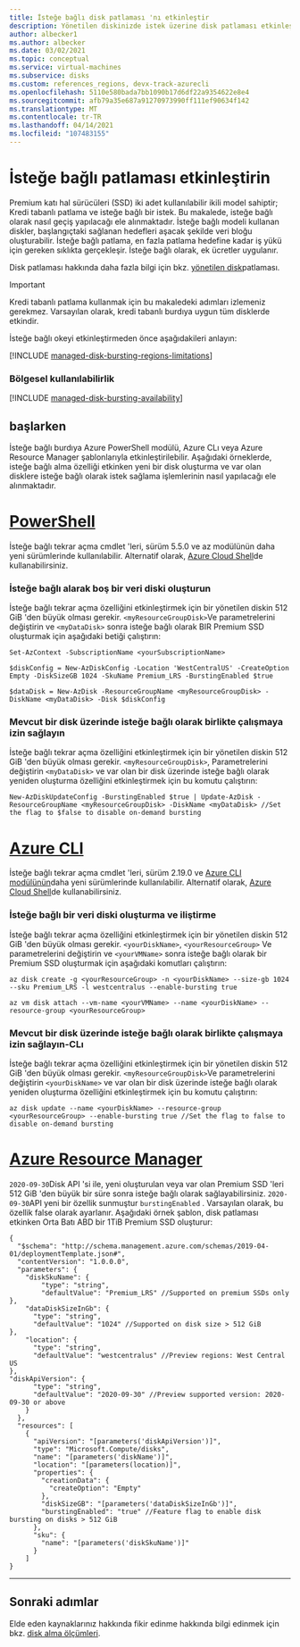 ```yaml
---
title: İsteğe bağlı disk patlaması 'nı etkinleştir
description: Yönetilen diskinizde istek üzerine disk patlaması etkinleştirin.
author: albecker1
ms.author: albecker
ms.date: 03/02/2021
ms.topic: conceptual
ms.service: virtual-machines
ms.subservice: disks
ms.custom: references_regions, devx-track-azurecli
ms.openlocfilehash: 5110e580bada7bb1090b17d6df22a9354622e8e4
ms.sourcegitcommit: afb79a35e687a91270973990ff111ef90634f142
ms.translationtype: MT
ms.contentlocale: tr-TR
ms.lasthandoff: 04/14/2021
ms.locfileid: "107483155"
---
```

# <a name="enable-on-demand-bursting"></a>İsteğe bağlı patlaması etkinleştirin

Premium katı hal sürücüleri (SSD) iki adet kullanılabilir ikili model sahiptir; Kredi tabanlı patlama ve isteğe bağlı bir istek. Bu makalede, isteğe bağlı olarak nasıl geçiş yapılacağı ele alınmaktadır. İsteğe bağlı modeli kullanan diskler, başlangıçtaki sağlanan hedefleri aşacak şekilde veri bloğu oluşturabilir. İsteğe bağlı patlama, en fazla patlama hedefine kadar iş yükü için gereken sıklıkta gerçekleşir. İsteğe bağlı olarak, ek ücretler uygulanır.

Disk patlaması hakkında daha fazla bilgi için bkz. [yönetilen disk](disk-bursting.md)patlaması.

> [!IMPORTANT]
> Kredi tabanlı patlama kullanmak için bu makaledeki adımları izlemeniz gerekmez. Varsayılan olarak, kredi tabanlı burdıya uygun tüm disklerde etkindir.

İsteğe bağlı okeyi etkinleştirmeden önce aşağıdakileri anlayın:

[!INCLUDE [managed-disk-bursting-regions-limitations](../../includes/managed-disk-bursting-regions-limitations.md)]

### <a name="regional-availability"></a>Bölgesel kullanılabilirlik

[!INCLUDE [managed-disk-bursting-availability](../../includes/managed-disk-bursting-availability.md)]

## <a name="get-started"></a>başlarken

İsteğe bağlı burdıya Azure PowerShell modülü, Azure CLı veya Azure Resource Manager şablonlarıyla etkinleştirilebilir. Aşağıdaki örneklerde, isteğe bağlı alma özelliği etkinken yeni bir disk oluşturma ve var olan disklere isteğe bağlı olarak istek sağlama işlemlerinin nasıl yapılacağı ele alınmaktadır.

# <a name="powershell"></a>[PowerShell](#tab/azure-powershell)

İsteğe bağlı tekrar açma cmdlet 'leri, sürüm 5.5.0 ve az modülünün daha yeni sürümlerinde kullanılabilir. Alternatif olarak, [Azure Cloud Shell](https://shell.azure.com/)de kullanabilirsiniz.
### <a name="create-an-empty-data-disk-with-on-demand-bursting"></a>İsteğe bağlı alarak boş bir veri diski oluşturun

İsteğe bağlı tekrar açma özelliğini etkinleştirmek için bir yönetilen diskin 512 GiB 'den büyük olması gerekir. `<myResourceGroupDisk>`Ve parametrelerini değiştirin ve `<myDataDisk>` sonra isteğe bağlı olarak BIR Premium SSD oluşturmak için aşağıdaki betiği çalıştırın:

```azurepowershell
Set-AzContext -SubscriptionName <yourSubscriptionName>

$diskConfig = New-AzDiskConfig -Location 'WestCentralUS' -CreateOption Empty -DiskSizeGB 1024 -SkuName Premium_LRS -BurstingEnabled $true

$dataDisk = New-AzDisk -ResourceGroupName <myResourceGroupDisk> -DiskName <myDataDisk> -Disk $diskConfig
```

### <a name="enable-on-demand-bursting-on-an-existing-disk"></a>Mevcut bir disk üzerinde isteğe bağlı olarak birlikte çalışmaya izin sağlayın

İsteğe bağlı tekrar açma özelliğini etkinleştirmek için bir yönetilen diskin 512 GiB 'den büyük olması gerekir. `<myResourceGroupDisk>`, Parametrelerini değiştirin `<myDataDisk>` ve var olan bir disk üzerinde isteğe bağlı olarak yeniden oluşturma özelliğini etkinleştirmek için bu komutu çalıştırın:

```azurepowershell
New-AzDiskUpdateConfig -BurstingEnabled $true | Update-AzDisk -ResourceGroupName <myResourceGroupDisk> -DiskName <myDataDisk> //Set the flag to $false to disable on-demand bursting
```

# <a name="azure-cli"></a>[Azure CLI](#tab/azure-cli)

İsteğe bağlı tekrar açma cmdlet 'leri, sürüm 2.19.0 ve [Azure CLI modülünün](/cli/azure/install-azure-cli)daha yeni sürümlerinde kullanılabilir. Alternatif olarak, [Azure Cloud Shell](https://shell.azure.com/)de kullanabilirsiniz.

### <a name="create-and-attach-a-on-demand-bursting-data-disk"></a>İsteğe bağlı bir veri diski oluşturma ve iliştirme

İsteğe bağlı tekrar açma özelliğini etkinleştirmek için bir yönetilen diskin 512 GiB 'den büyük olması gerekir. `<yourDiskName>`, `<yourResourceGroup>` Ve parametrelerini değiştirin ve `<yourVMName>` sonra isteğe bağlı olarak bir Premium SSD oluşturmak için aşağıdaki komutları çalıştırın:

```azurecli
az disk create -g <yourResourceGroup> -n <yourDiskName> --size-gb 1024 --sku Premium_LRS -l westcentralus --enable-bursting true

az vm disk attach --vm-name <yourVMName> --name <yourDiskName> --resource-group <yourResourceGroup>
```

### <a name="enable-on-demand-bursting-on-an-existing-disk---cli"></a>Mevcut bir disk üzerinde isteğe bağlı olarak birlikte çalışmaya izin sağlayın-CLı

İsteğe bağlı tekrar açma özelliğini etkinleştirmek için bir yönetilen diskin 512 GiB 'den büyük olması gerekir. `<myResourceGroupDisk>`Ve parametrelerini değiştirin `<yourDiskName>` ve var olan bir disk üzerinde isteğe bağlı olarak yeniden oluşturma özelliğini etkinleştirmek için bu komutu çalıştırın:

```azurecli
az disk update --name <yourDiskName> --resource-group <yourResourceGroup> --enable-bursting true //Set the flag to false to disable on-demand bursting
```

# <a name="azure-resource-manager"></a>[Azure Resource Manager](#tab/azure-resource-manager)

`2020-09-30`Disk API 'si ile, yeni oluşturulan veya var olan Premium SSD 'leri 512 GiB 'den büyük bir süre sonra isteğe bağlı olarak sağlayabilirsiniz. `2020-09-30`API yeni bir özellik sunmuştur `burstingEnabled` . Varsayılan olarak, bu özellik false olarak ayarlanır. Aşağıdaki örnek şablon, disk patlaması etkinken Orta Batı ABD bir 1TiB Premium SSD oluşturur:

```
{
  "$schema": "http://schema.management.azure.com/schemas/2019-04-01/deploymentTemplate.json#",
  "contentVersion": "1.0.0.0",
  "parameters": {
    "diskSkuName": {
        "type": "string",
        "defaultValue": "Premium_LRS" //Supported on premium SSDs only
},
    "dataDiskSizeInGb": {
      "type": "string",
      "defaultValue": "1024" //Supported on disk size > 512 GiB
},
    "location": {
      "type": "string",
      "defaultValue": "westcentralus" //Preview regions: West Central US
},
"diskApiVersion": {
      "type": "string",
      "defaultValue": "2020-09-30" //Preview supported version: 2020-09-30 or above
    }
  },
  "resources": [
    {
      "apiVersion": "[parameters('diskApiVersion')]",
      "type": "Microsoft.Compute/disks",
      "name": "[parameters('diskName')]",
      "location": "[parameters(location)]",
      "properties": {
        "creationData": {
          "createOption": "Empty"
        },
        "diskSizeGB": "[parameters('dataDiskSizeInGb')]",
        "burstingEnabled": "true" //Feature flag to enable disk bursting on disks > 512 GiB
      },
      "sku": {
        "name": "[parameters('diskSkuName')]"
      }
    ]
}
```
---
 
## <a name="next-steps"></a>Sonraki adımlar

Elde eden kaynaklarınız hakkında fikir edinme hakkında bilgi edinmek için bkz. [disk alma ölçümleri](disks-metrics.md).
